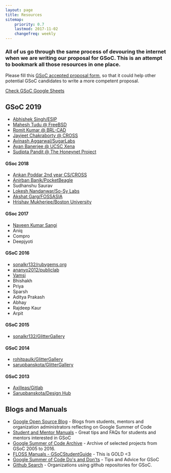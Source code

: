 ```yaml
---
layout: page
title: Resources
sitemap:
    priority: 0.7
    lastmod: 2017-11-02
    changefreq: weekly
---
```




### All of us go through the same process of devouring the internet when we are writing our proposal for GSoC. This is an attempt to bookmark all those resources in one place.

Please fill this [GSoC accepted proposal form](https://forms.gle/xaoXmpEdeAJ9c9Fn9), so that it could help other potential GSoC candidates to write a more competent proposal.

[Check GSoC Google Sheets](https://docs.google.com/spreadsheets/d/1n3bqanFoBcSsrBtjvpVW_NMgyf3sOUDxNAchwM-t4zs/edit?usp=sharing)

## GSoC 2019

* [Abhishek Singh/ESIP](https://summerofcode.withgoogle.com/projects/#4567128563253248)
* [Mahesh Tudu @ FreeBSD](https://summerofcode.withgoogle.com/projects/#6555942194249728)
* [Romit Kumar @ BRL-CAD](https://summerofcode.withgoogle.com/projects/#5042363104231424)
* [Jayjeet Chakraborty @ CROSS](https://summerofcode.withgoogle.com/projects/#6075586542305280)
* [Avinash Aggarwal/SugarLabs](https://summerofcode.withgoogle.com/projects/#5993905961566208)
* [Ayan Banerjee @ UCSC Xena](https://summerofcode.withgoogle.com/projects/#5795682349219840)
* [Sudipta Pandit @ The Honeynet Project](https://summerofcode.withgoogle.com/projects/#6189934577188864)

#### GSoc 2018

* [Ankan Poddar 2nd year CS/CROSS](https://summerofcode.withgoogle.com/archive/2018/projects/5223266494971904/)
* [Anirban Banik/PocketBeagle](https://summerofcode.withgoogle.com/archive/2018/projects/5031706255949824/)
* Sudhanshu Saurav
* [Lokesh Nandanwar/So-Sy Labs](https://summerofcode.withgoogle.com/archive/2018/projects/4726926518255616/)
* [Akshat Garg/FOSSASIA](https://summerofcode.withgoogle.com/archive/2018/projects/4537155267330048/)
* [Hrishav Mukherjee/Boston University](https://summerofcode.withgoogle.com/archive/2018/projects/5687777542799360/)

#### GSoc 2017

* [Naveen Kumar Sangi](https://summerofcode.withgoogle.com/archive/2017/projects/4690491102724096/)
* Aniq
* Compro
* Deepjyoti

#### GSoC 2016

* [sonalkr132/rubygems.org](https://gist.github.com/sonalkr132/148875c61360e3349687ff05df04db2d)
* [ananyo2012/publiclab](https://publiclab.org/notes/ananyo2012/03-25-2016/expanded-q-a-system-for-publiclab-org)
* [Vamsi](https://summerofcode.withgoogle.com/archive/2016/projects/5194537727164416/)
* Bhishakh
* Priya
* Sparsh
* Aditya Prakash
* Abhay
* Rajdeep Kaur
* Arpit

#### GSoC 2015

* [sonalkr132/GlitterGallery](https://fedoraproject.org/wiki/GSOC_2015/Student_Application_sonalkr132)

#### GSoC 2014

* [rohitpaulk/GlitterGallery](https://fedoraproject.org/wiki/GSOC_2014/Student_Application_rohitpaulk/GlitterGallery)
* [sarupbanskota/GlitterGallery](https://fedoraproject.org/wiki/GSOC_2014/Student_Application_sarupbanskota/GlitterGallery)

#### GSoC 2013

* [Axilleas/Gitlab](https://fedoraproject.org/wiki/GSOC_2013/Student_Application_Axilleas/Gitlab%28463%29)
* [Sarupbanskota/Design Hub](https://fedoraproject.org/wiki/GSOC_2013/Student_Application_Sarupbanskota/Design_Hub(461))



## Blogs and Manuals

* [Google Open Source Blog](https://opensource.googleblog.com/search/label/gsoc) - Blogs from students, mentors and organization administrators reflecting on Google Summer of Code
* [Student and Mentor Manuals](https://developers.google.com/open-source/gsoc/resources/manual) - Great tips and FAQs for students and mentors interested in GSoC
* [Google Summer of Code Archive](https://developers.google.com/open-source/gsoc/past-summers) - Archive of selected projects from GSoC 2005 to 2016.
* [FLOSS Manuals - GSoCStudentGuide](http://write.flossmanuals.net/gsocstudentguide/what-is-google-summer-of-code/) - This is GOLD <3
* [Google Summer of Code Do's and Don'ts](https://medium.com/@akshikawijesundara/google-summer-of-code-dos-and-do-not-s-896f05e29ac0#.vgh1cn1b6) - Tips and Advice for GSoC
* [Github Search](https://github.com/search?p=1&q=gsoc&type=Repositories&utf8=%E2%9C%93) - Organizations using github repositories for GSoC.
